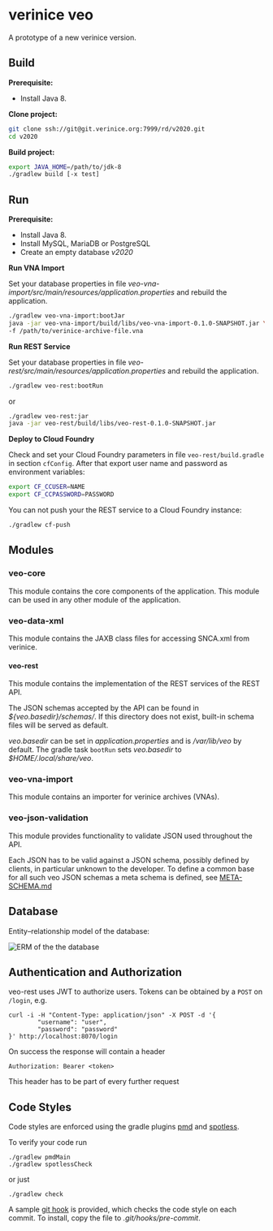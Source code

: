 # verinice veo

A prototype of a new verinice version.

## Build

**Prerequisite:**
* Install Java 8.

**Clone project:**

```bash
git clone ssh://git@git.verinice.org:7999/rd/v2020.git
cd v2020
```

**Build project:**

```bash
export JAVA_HOME=/path/to/jdk-8
./gradlew build [-x test]
```

## Run

**Prerequisite:**
* Install Java 8.
* Install MySQL, MariaDB or PostgreSQL
* Create an empty database _v2020_

**Run VNA Import**

Set your database properties in file _veo-vna-import/src/main/resources/application.properties_ and rebuild the application.

```bash
./gradlew veo-vna-import:bootJar
java -jar veo-vna-import/build/libs/veo-vna-import-0.1.0-SNAPSHOT.jar \
-f /path/to/verinice-archive-file.vna
```

**Run REST Service**

Set your database properties in file _veo-rest/src/main/resources/application.properties_ and rebuild the application.


```bash
./gradlew veo-rest:bootRun
```

or

```bash
./gradlew veo-rest:jar
java -jar veo-rest/build/libs/veo-rest-0.1.0-SNAPSHOT.jar
```

**Deploy to Cloud Foundry**

Check and set your Cloud Foundry parameters in file `veo-rest/build.gradle` in section `cfConfig`. After that export user name and password as environment variables:

```bash
export CF_CCUSER=NAME
export CF_CCPASSWORD=PASSWORD
```

You can not push your the REST service to a Cloud Foundry instance:

```bash
./gradlew cf-push
```


## Modules

### veo-core
This module contains the core components of the application. This module can be used in any other module of the application.

### veo-data-xml
This module contains the JAXB class files for accessing SNCA.xml from verinice.

#### veo-rest
This module contains the implementation of the REST services of the REST API.

The JSON schemas accepted by the API can be found in *${veo.basedir}/schemas/*. If this directory
does not exist, built-in schema files will be served as default.

*veo.basedir* can be set in *application.properties* and is */var/lib/veo* by
default. The gradle task `bootRun` sets *veo.basedir* to
*$HOME/.local/share/veo*.

### veo-vna-import
This module contains an importer for verinice archives (VNAs).

### veo-json-validation
This module provides functionality to validate JSON used throughout the API.

Each JSON has to be valid against a JSON schema, possibly defined by clients,
in particular unknown to the developer. To define a common base for all such
veo JSON schemas a meta schema is defined, see [META-SCHEMA.md](META-SCHEMA.md)

## Database
Entity–relationship model of the database:

![ERM of the the database](veo-persistence/src/main/sql/database-erm.png)

## Authentication and Authorization
veo-rest uses JWT to authorize users. Tokens can be obtained by a `POST` on `/login`, e.g.

	curl -i -H "Content-Type: application/json" -X POST -d '{
			"username": "user",
			"password": "password"
	}' http://localhost:8070/login

On success the response will contain a header

	Authorization: Bearer <token>

This header has to be part of every further request

## Code Styles
Code styles are enforced using the gradle plugins
[pmd](https://docs.gradle.org/current/userguide/pmd_plugin.html) and
[spotless](https://github.com/diffplug/spotless).

To verify your code run

	./gradlew pmdMain
	./gradlew spotlessCheck

or just

	./gradlew check

A sample [git hook](misc/git/pre-commit) is provided, which
checks the code style on each commit. To install, copy the file to
*.git/hooks/pre-commit*.
